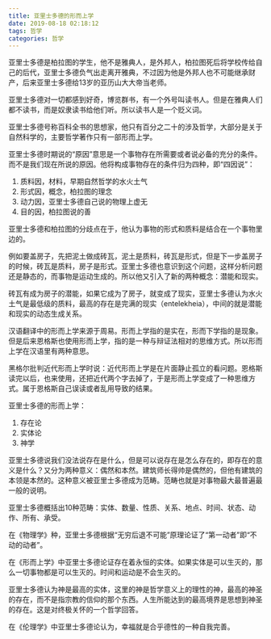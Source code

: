 ```yaml
---
title: 亚里士多德的形而上学
date: 2019-08-18 02:18:12
tags: 哲学
categories: 哲学
---
```


亚里士多德是柏拉图的学生，他不是雅典人，是外邦人，柏拉图死后将学校传给自己的后代，亚里士多德负气出走离开雅典，不过因为他是外邦人也不可能继承财产，后来亚里士多德给13岁的亚历山大大帝当老师。

亚里士多德对一切都感到好奇，博览群书，有一个外号叫读书人。但是在雅典人们都不读书，而是奴隶读书给他们听。所以读书人是一个贬义词。

亚里士多德号称百科全书的思想家，他只有百分之二十的涉及哲学，大部分是关于自然科学的，主要哲学著作只有一部形而上学。

亚里士多德时期说的“原因”意思是一个事物存在所需要或者说必备的充分的条件。而不是我们现在所说的原因。他将构成事物存在的条件归为四种，即“四因说”：

1. 质料因，材料，早期自然哲学的水火土气
2. 形式因，概念，柏拉图的理念
3. 动力因，亚里士多德自己说的物理上虚无
4. 目的因，柏拉图说的善

亚里士多德和柏拉图的分歧点在于，他认为事物的形式和质料是结合在一个事物里边的。

例如要盖房子，先把泥土做成砖瓦，泥土是质料，砖瓦是形式，但是下一步盖房子的时候，砖瓦是质料，房子是形式。亚里士多德也意识到这个问题，这样分析问题还是静态的，而事物是运动生成的。所以他又引入了新的两种概念：潜能和现实。

砖瓦有成为房子的潜能，如果它成为了房子，就变成了现实，亚里士多德认为水火土气是最低级的质料，最高的存在是完满的现实（entelekheia），中间的就是潜能和现实的动态生成关系。

汉语翻译中的形而上学来源于周易。形而上学指的是实在，形而下学指的是现象。但是后来恩格斯也使用形而上学，指的是一种与辩证法相对的思维方式。所以形而上学在汉语里有两种意思。

黑格尔批判近代形而上学时说：近代形而上学是在片面静止孤立的看问题。恩格斯读完以后，也来使用，还把近代两个字去掉了，于是形而上学变成了一种思维方式。属于恩格斯自己误读或者乱用导致的结果。

亚里士多德的形而上学：

1. 存在论
2. 实体论
3. 神学

亚里士多德说我们没法说存在是什么，但是可以说存在是怎么存在的，即存在的意义是什么？又分为两种意义：偶然和本然。建筑师长得帅是偶然的，但他有建筑的本领是本然的。这种意义被亚里士多德成为范畴。范畴也就是对事物最大最普遍最一般的说明。

亚里士多德概括出10种范畴：实体、数量、性质、关系、地点、时间、状态、动作、所有、承受。

在《物理学》种，亚里士多德根据“无穷后退不可能”原理论证了“第一动者”即“不动的动者”。

在《形而上学》中亚里士多德论证存在着永恒的实体。如果实体是可以生灭的，那么一切事物都是可以生灭的。时间和运动是不会生灭的。

亚里士多德认为神是最高的实体，这里的神是哲学意义上的理性的神，最高的神圣的存在，而不是指宗教的信仰的那个东西。人生所能达到的最高境界是思想到神圣的存在。这是对终极关怀的一个哲学回答。

在《伦理学》中亚里士多德论认为，幸福就是合乎德性的一种自我完善。
